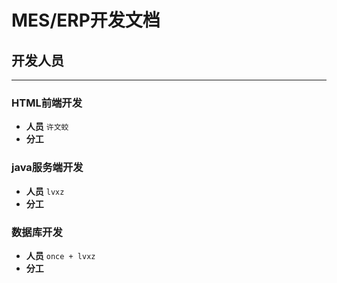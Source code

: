# MES/ERP开发文档


## 开发人员
---
### HTML前端开发
* **人员** `许文蛟`
* **分工**

### java服务端开发
* **人员** `lvxz`
* **分工**

### 数据库开发
* **人员** `once + lvxz`
* **分工**


